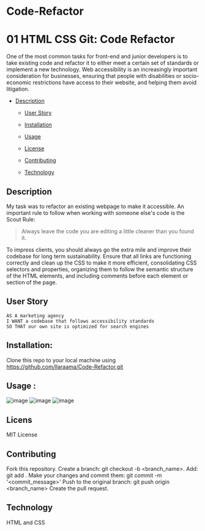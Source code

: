 # Code-Refactor
# 01 HTML CSS Git: Code Refactor

One of the most common tasks for front-end and junior developers is to take existing code and refactor it to either meet a certain set of standards or implement a new technology. Web accessibility is an increasingly important consideration for businesses, ensuring that people with disabilities or socio-economic restrictions have access to their website, and helping them avoid litigation.

* [Description](#Description)
 
  * [User Story](#User-Story)
  
  * [Installation](#Installation)

  * [Usage](#Usage)

  * [License](#License)

  * [Contributing](#Contributing)

  * [Technology](#Technology)

## Description
My task was to refactor an existing webpage to make it accessible. An important rule to follow when working with someone else's code is the Scout Rule:

> Always leave the code you are editing a little cleaner than you found it.

To impress clients, you should always go the extra mile and improve their codebase for long term sustainability. Ensure that all links are functioning correctly and clean up the CSS to make it more efficient, consolidating CSS selectors and properties, organizing them to follow the semantic structure of the HTML elements, and including comments before each element or section of the page.

## User Story

```
AS A marketing agency
I WANT a codebase that follows accessibility standards
SO THAT our own site is optimized for search engines
```


## Installation:
Clone this repo to your local machine using https://github.com/llaraama/Code-Refactor.git

## Usage :
![image](https://user-images.githubusercontent.com/62354759/84973142-5b60d880-b0ee-11ea-8fca-802dd92e31e5.png)
![image](https://user-images.githubusercontent.com/62354759/84973151-66b40400-b0ee-11ea-9d2e-fcb0ee339843.png)
![image](https://user-images.githubusercontent.com/62354759/84973274-b5fa3480-b0ee-11ea-8a87-85ed91e4ffa7.png)

## Licens
MIT License

## Contributing 
Fork this repository. Create a branch: git checkout -b <branch_name>. Add: git add . Make your changes and commit them: git commit -m '<commit_message>' Push to the original branch: git push origin <branch_name> Create the pull request.

## Technology 
HTML and CSS


